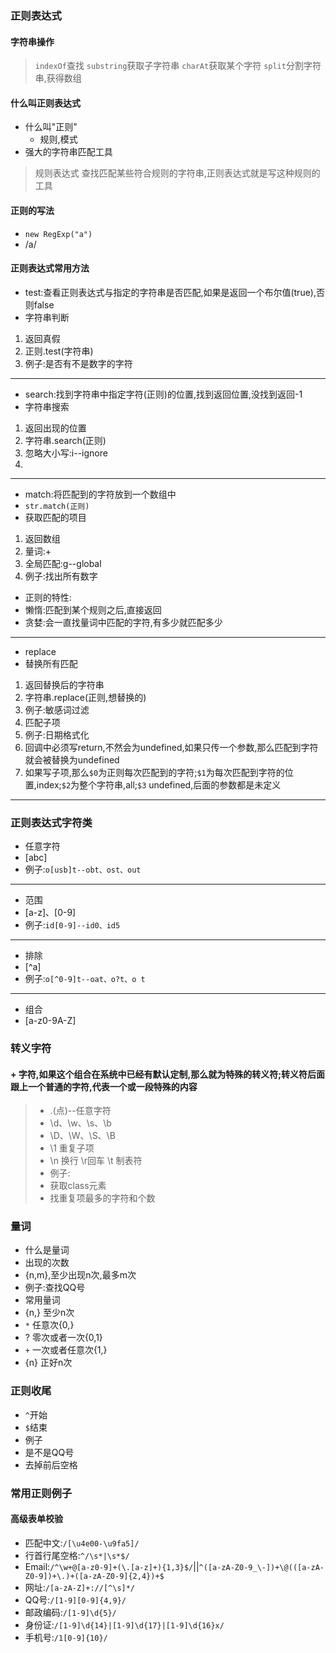 ### 正则表达式
#### 字符串操作
>`indexOf`查找
>`substring`获取子字符串
>`charAt`获取某个字符
>`split`分割字符串,获得数组

#### 什么叫正则表达式
- 什么叫"正则"
	- 规则,模式
- 强大的字符串匹配工具
>规则表达式
>查找匹配某些符合规则的字符串,正则表达式就是写这种规则的工具

#### 正则的写法
- `new RegExp("a")`
- /a/

#### 正则表达式常用方法
- test:查看正则表达式与指定的字符串是否匹配,如果是返回一个布尔值(true),否则false
 - 字符串判断
  1. 返回真假
  2. 正则.test(字符串)
  3. 例子:是否有不是数字的字符

----------
- search:找到字符串中指定字符(正则)的位置,找到返回位置,没找到返回-1
 - 字符串搜索
 1. 返回出现的位置
 2. 字符串.search(正则)
 3. 忽略大小写:i--ignore
 4. 


----------
- match:将匹配到的字符放到一个数组中
- `str.match(正则)`
 - 获取匹配的项目
 1. 返回数组
 2. 量词:+
 3. 全局匹配:g--global
 4. 例子:找出所有数字
- 正则的特性:
 - 懒惰:匹配到某个规则之后,直接返回
 - 贪婪:会一直找量词中匹配的字符,有多少就匹配多少


----------
- replace
 - 替换所有匹配
 1. 返回替换后的字符串
 2. 字符串.replace(正则,想替换的)
 3. 例子:敏感词过滤
 4. 匹配子项
 5. 例子:日期格式化
 6. 回调中必须写return,不然会为undefined,如果只传一个参数,那么匹配到字符就会被替换为undefined
 7. 如果写子项,那么`$0`为正则每次匹配到的字符;`$1`为每次匹配到字符的位置,index;`$2`为整个字符串,all;`$3` undefined,后面的参数都是未定义

----------
### 正则表达式字符类
- 任意字符
 - [abc]
 - 例子:`o[usb]t--obt、ost、out`



----------
- 范围
 - [a-z]、[0-9]
 - 例子:`id[0-9]--id0、id5` 



----------
- 排除
 - [^a]
 - 例子:`o[^0-9]t--oat、o?t、o t`


----------
- 组合
 - [a-z0-9A-Z]

### 转义字符
#### \+ 字符,如果这个组合在系统中已经有默认定制,那么就为特殊的转义符;转义符后面跟上一个普通的字符,代表一个或一段特殊的内容
> - .(点)--任意字符
> - \d、\w、\s、\b
> - \D、\W、\S、\B
> - \1 重复子项
> - \n 换行 \r回车 \t 制表符
> - 例子:
>  - 获取class元素
>  - 找重复项最多的字符和个数

### 量词
- 什么是量词
 - 出现的次数
 - {n,m},至少出现n次,最多m次
 - 例子:查找QQ号
- 常用量词
 - {n,} 至少n次
 - `*` 任意次{0,}
 - ? 零次或者一次{0,1}
 - `+` 一次或者任意次{1,}
 - {n} 正好n次

### 正则收尾
- `^`开始
- `$`结束
- 例子
 - 是不是QQ号
 - 去掉前后空格
### 常用正则例子
#### 高级表单校验
- 匹配中文:`/[\u4e00-\u9fa5]/`
- 行首行尾空格:`^/\s*|\s*$/`
- Email:`/^\w+@[a-z0-9]+(\.[a-z]+){1,3}$/`||`^([a-zA-Z0-9_\-])+\@(([a-zA-Z0-9])+\.)+([a-zA-Z0-9]{2,4})+$`
- 网址:`/[a-zA-Z]+://[^\s]*/`
- QQ号:`/[1-9][0-9]{4,9}/`
- 邮政编码:`/[1-9]\d{5}/`
- 身份证:`/[1-9]\d{14}|[1-9]\d{17}|[1-9]\d{16}x/`
- 手机号:`/1[0-9]{10}/`